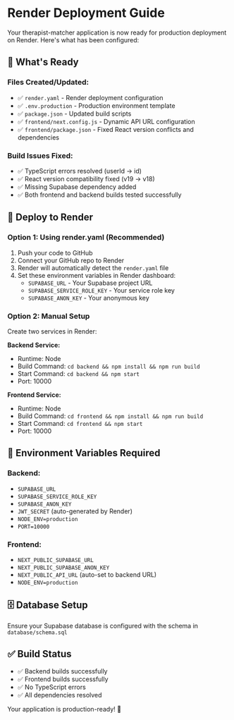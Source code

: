 # Render Deployment Guide

Your therapist-matcher application is now ready for production deployment on Render. Here's what has been configured:

## 🚀 What's Ready

### Files Created/Updated:
- ✅ `render.yaml` - Render deployment configuration
- ✅ `.env.production` - Production environment template  
- ✅ `package.json` - Updated build scripts
- ✅ `frontend/next.config.js` - Dynamic API URL configuration
- ✅ `frontend/package.json` - Fixed React version conflicts and dependencies

### Build Issues Fixed:
- ✅ TypeScript errors resolved (userId → id)
- ✅ React version compatibility fixed (v19 → v18)
- ✅ Missing Supabase dependency added
- ✅ Both frontend and backend builds tested successfully

## 🔧 Deploy to Render

### Option 1: Using render.yaml (Recommended)
1. Push your code to GitHub
2. Connect your GitHub repo to Render
3. Render will automatically detect the `render.yaml` file
4. Set these environment variables in Render dashboard:
   - `SUPABASE_URL` - Your Supabase project URL
   - `SUPABASE_SERVICE_ROLE_KEY` - Your service role key
   - `SUPABASE_ANON_KEY` - Your anonymous key

### Option 2: Manual Setup
Create two services in Render:

**Backend Service:**
- Runtime: Node
- Build Command: `cd backend && npm install && npm run build`
- Start Command: `cd backend && npm start`
- Port: 10000

**Frontend Service:**
- Runtime: Node  
- Build Command: `cd frontend && npm install && npm run build`
- Start Command: `cd frontend && npm start`
- Port: 10000

## 🔐 Environment Variables Required

### Backend:
- `SUPABASE_URL`
- `SUPABASE_SERVICE_ROLE_KEY` 
- `SUPABASE_ANON_KEY`
- `JWT_SECRET` (auto-generated by Render)
- `NODE_ENV=production`
- `PORT=10000`

### Frontend:
- `NEXT_PUBLIC_SUPABASE_URL`
- `NEXT_PUBLIC_SUPABASE_ANON_KEY`
- `NEXT_PUBLIC_API_URL` (auto-set to backend URL)
- `NODE_ENV=production`

## 🗄️ Database Setup
Ensure your Supabase database is configured with the schema in `database/schema.sql`

## ✅ Build Status
- ✅ Backend builds successfully
- ✅ Frontend builds successfully  
- ✅ No TypeScript errors
- ✅ All dependencies resolved

Your application is production-ready! 🎉